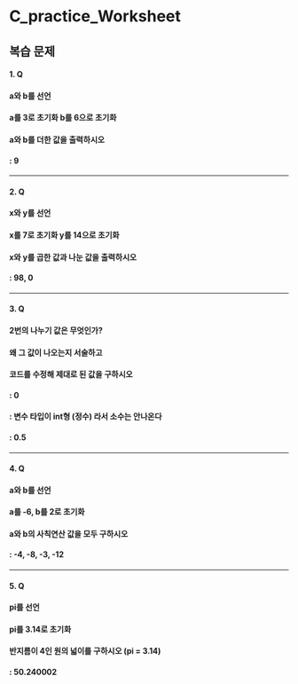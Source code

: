 # C_practice_Worksheet
복습 문제
----------------------------------------------------------------------
#### 1. Q
#### a와 b를 선언
#### a를 3로 초기화 b를 6으로 초기화
#### a와 b를 더한 값을 출력하시오
#### : 9
----------------------------------------------------------------------
#### 2. Q
#### x와 y를 선언
#### x를 7로 초기화 y를 14으로 초기화
#### x와 y를 곱한 값과 나눈 값을 출력하시오
#### : 98, 0
----------------------------------------------------------------------
#### 3. Q
#### 2번의 나누기 값은 무엇인가?
#### 왜 그 값이 나오는지 서술하고
#### 코드를 수정해 제대로 된 값을 구하시오
#### : 0
#### : 변수 타입이 int형 (정수) 라서 소수는 안나온다
#### : 0.5
----------------------------------------------------------------------
#### 4. Q
#### a와 b를 선언
#### a를 -6, b를 2로 초기화
#### a와 b의 사칙연산 값을 모두 구하시오
#### : -4, -8, -3, -12
----------------------------------------------------------------------
#### 5. Q
#### pi를 선언
#### pi를 3.14로 초기화
#### 반지름이 4인 원의 넓이를 구하시오 (pi = 3.14)
#### : 50.240002
